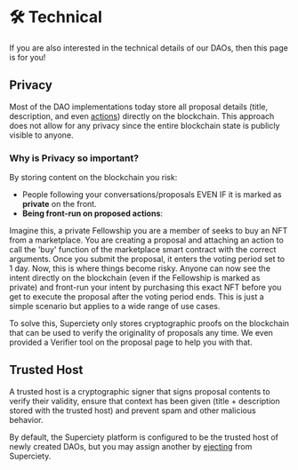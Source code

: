 # 🛠️ Technical

If you are also interested in the technical details of our DAOs, then this page is for you!

## Privacy

Most of the DAO implementations today store all proposal details (title, description, and even [actions](./actions.md)) directly on the blockchain. This approach does not allow for any privacy since the entire blockchain state is publicly visible to anyone.

### Why is Privacy so important?

By storing content on the blockchain you risk:

- People following your conversations/proposals EVEN IF it is marked as **private** on the front.
- **Being front-run on proposed actions**:

Imagine this, a private Fellowship you are a member of seeks to buy an NFT from a marketplace. You are creating a proposal and attaching an action to call the 'buy' function of the marketplace smart contract with the correct arguments. Once you submit the proposal, it enters the voting period set to 1 day. Now, this is where things become risky. Anyone can now see the intent directly on the blockchain (even if the Fellowship is marked as private) and front-run your intent by purchasing this exact NFT before you get to execute the proposal after the voting period ends. This is just a simple scenario but applies to a wide range of use cases.

To solve this, Superciety only stores cryptographic proofs on the blockchain that can be used to verify the originality of proposals any time. We even provided a Verifier tool on the proposal page to help you with that.

## Trusted Host

A trusted host is a cryptographic signer that signs proposal contents to verify their validity, ensure that context has been given (title + description stored with the trusted host) and prevent spam and other malicious behavior.

By default, the Superciety platform is configured to be the trusted host of newly created DAOs, but you may assign another by [ejecting](./eject.md) from Superciety.
